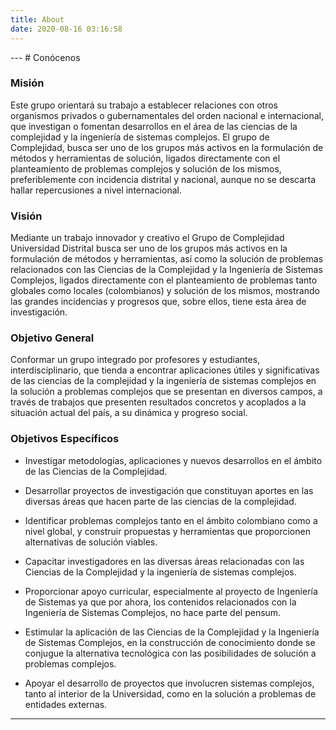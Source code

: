```yaml
---
title: About
date: 2020-08-16 03:16:58
---
```


<div>
---
# Conócenos

### Misión

Este grupo orientará su trabajo a establecer relaciones con otros organismos privados o gubernamentales del orden nacional e internacional, que investigan o fomentan desarrollos en el área de las ciencias de la complejidad y la ingeniería de sistemas complejos. El grupo de Complejidad, busca ser uno de los grupos más activos en la formulación de métodos y herramientas de solución, ligados directamente con el planteamiento de problemas complejos y solución de los mismos, preferiblemente con incidencia distrital y nacional, aunque no se descarta hallar repercusiones a nivel internacional.


### Visión

Mediante un trabajo innovador y creativo el Grupo de Complejidad Universidad Distrital busca ser uno de los grupos más activos en la formulación de métodos y herramientas, así como la solución de problemas relacionados con las Ciencias de la Complejidad y la Ingeniería de Sistemas Complejos, ligados directamente con el planteamiento de problemas tanto globales como locales (colombianos) y solución de los mismos, mostrando las grandes incidencias y progresos que, sobre ellos, tiene esta área de investigación.


### Objetivo General

Conformar un grupo integrado por profesores y estudiantes, interdisciplinario, que tienda a encontrar aplicaciones útiles y significativas de las ciencias de la complejidad y la ingeniería de sistemas complejos en la solución a problemas complejos que se presentan en diversos campos, a través de trabajos que presenten resultados concretos y acoplados a la situación actual del país, a su dinámica y progreso social.


### Objetivos Específicos

- Investigar metodologías, aplicaciones y nuevos desarrollos en el ámbito de las Ciencias de la Complejidad. 

- Desarrollar proyectos de investigación que constituyan aportes en las diversas áreas que hacen parte de las ciencias de la complejidad.

- Identificar problemas complejos tanto en el ámbito colombiano como a nivel global, y construir propuestas y herramientas que proporcionen alternativas de solución viables.

- Capacitar investigadores en las diversas áreas relacionadas con las Ciencias de la Complejidad y la ingeniería de sistemas complejos.

- Proporcionar apoyo curricular, especialmente al proyecto de Ingeniería de Sistemas ya que por ahora, los contenidos relacionados con la Ingeniería de Sistemas Complejos, no hace parte del pensum.

- Estimular la aplicación de las Ciencias de la Complejidad y la Ingeniería de Sistemas Complejos, en la construcción de conocimiento donde se conjugue la alternativa tecnológica con las posibilidades de solución a problemas complejos.

- Apoyar el desarrollo de proyectos que involucren sistemas complejos, tanto al interior de la Universidad, como en la solución a problemas de entidades externas.

---
</div>
